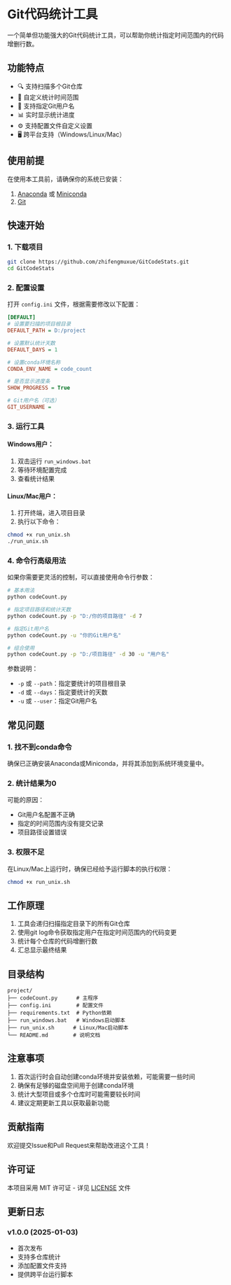 # Git代码统计工具

一个简单但功能强大的Git代码统计工具，可以帮助你统计指定时间范围内的代码增删行数。

## 功能特点

- 🔍 支持扫描多个Git仓库
- 📅 自定义统计时间范围
- 👥 支持指定Git用户名
- 📊 实时显示统计进度
- ⚙️ 支持配置文件自定义设置
- 🖥️ 跨平台支持（Windows/Linux/Mac）

## 使用前提

在使用本工具前，请确保你的系统已安装：

1. [Anaconda](https://www.anaconda.com/download) 或 [Miniconda](https://docs.conda.io/en/latest/miniconda.html)
2. [Git](https://git-scm.com/downloads)

## 快速开始

### 1. 下载项目

```bash
git clone https://github.com/zhifengmuxue/GitCodeStats.git
cd GitCodeStats
```

### 2. 配置设置

打开 `config.ini` 文件，根据需要修改以下配置：

```ini
[DEFAULT]
# 设置要扫描的项目根目录
DEFAULT_PATH = D:/project

# 设置默认统计天数
DEFAULT_DAYS = 1

# 设置conda环境名称
CONDA_ENV_NAME = code_count

# 是否显示进度条
SHOW_PROGRESS = True

# Git用户名（可选）
GIT_USERNAME = 
```

### 3. 运行工具

#### Windows用户：

1. 双击运行 `run_windows.bat`
2. 等待环境配置完成
3. 查看统计结果

#### Linux/Mac用户：

1. 打开终端，进入项目目录
2. 执行以下命令：
```bash
chmod +x run_unix.sh
./run_unix.sh
```

### 4. 命令行高级用法

如果你需要更灵活的控制，可以直接使用命令行参数：

```bash
# 基本用法
python codeCount.py

# 指定项目路径和统计天数
python codeCount.py -p "D:/你的项目路径" -d 7

# 指定Git用户名
python codeCount.py -u "你的Git用户名"

# 组合使用
python codeCount.py -p "D:/项目路径" -d 30 -u "用户名"
```

参数说明：
- `-p` 或 `--path`：指定要统计的项目根目录
- `-d` 或 `--days`：指定要统计的天数
- `-u` 或 `--user`：指定Git用户名

## 常见问题

### 1. 找不到conda命令
确保已正确安装Anaconda或Miniconda，并将其添加到系统环境变量中。

### 2. 统计结果为0
可能的原因：
- Git用户名配置不正确
- 指定的时间范围内没有提交记录
- 项目路径设置错误

### 3. 权限不足
在Linux/Mac上运行时，确保已经给予运行脚本的执行权限：
```bash
chmod +x run_unix.sh
```

## 工作原理

1. 工具会递归扫描指定目录下的所有Git仓库
2. 使用git log命令获取指定用户在指定时间范围内的代码变更
3. 统计每个仓库的代码增删行数
4. 汇总显示最终结果

## 目录结构

```
project/
├── codeCount.py      # 主程序
├── config.ini        # 配置文件
├── requirements.txt  # Python依赖
├── run_windows.bat   # Windows启动脚本
├── run_unix.sh      # Linux/Mac启动脚本
└── README.md        # 说明文档
```

## 注意事项

1. 首次运行时会自动创建conda环境并安装依赖，可能需要一些时间
2. 确保有足够的磁盘空间用于创建conda环境
3. 统计大型项目或多个仓库时可能需要较长时间
4. 建议定期更新工具以获取最新功能

## 贡献指南

欢迎提交Issue和Pull Request来帮助改进这个工具！

## 许可证

本项目采用 MIT 许可证 - 详见 [LICENSE](LICENSE) 文件

## 更新日志

### v1.0.0 (2025-01-03)
- 首次发布
- 支持多仓库统计
- 添加配置文件支持
- 提供跨平台运行脚本
